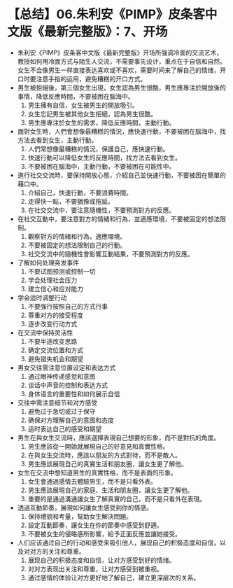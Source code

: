 # 【总结】06.朱利安《PIMP》皮条客中文版《最新完整版》：7、开场

-   朱利安《PIMP》皮条客中文版《最新完整版》开场所强调冷面的交流艺术，教授如何用冷面方式与陌生人交流，不需要事先设计，重点在于自信和自然。女生不会像男生一样直接表达喜欢或不喜欢，需要时间来了解自己的情绪，开口时要注意手指的运用，避免糟糕的开口方式。
-   男生被拒絕後，第三個女生出現，女生認為男生很酷，男生應專注於開放後的事情，降低反應時間，不要被困在腦海中。
    1.  男生擁有自信，女生被男生的開放吸引。
    2.  女生忘記男生被其他女生拒絕，認為男生很酷。
    3.  男生應專注於女生的需求，降低反應時間，主動行動。
-   面對女生時，人們會想像最糟糕的情況，應快速行動，不要被困在腦海中，找方法去看到女生，主動行動。
    1.  人們常想像最糟糕的情況，保護自己，應快速行動。
    2.  快速行動可以降低女生的反應時間，找方法去看到女生。
    3.  不要被困在腦海中，主動行動，不要被困在可能性中。
-   進行社交交流時，要保持開放心態，介紹自己並快速行動，不要被困在簡單的藉口中。
    1.  介紹自己，快速行動，不要浪費時間。
    2.  走得快一點，不要猶豫或拖延。
    3.  在社交交流中，要注意隨機性，不要預測對方的反應。
-   在社交互動中，要注意對方的情緒和行為，並適應環境，不要被固定的想法限制。
    1.  觀察對方的情緒和行為，適應環境。
    2.  不要被固定的想法限制自己的行動。
    3.  社交交流中的隨機性會影響互動結果，不要預測對方的反應。
-   了解如何处理突发事件
    1.  不要试图预测或控制一切
    2.  学会处理社会压力
    3.  建立信心和应对能力
-   学会适时调整行动
    1.  不要强行按照自己的方式行事
    2.  尊重对方的接受程度
    3.  逐步改变行动方式
-   在交流中保持灵活性
    1.  不要半途改变思路
    2.  确定交流位置和方式
    3.  避免错失机会和期望
-   男女交往需注意位置设定和表达方式
    1.  通过眼神传递感觉和意图
    2.  谈话中声音的控制和表达方式
    3.  身体语言的重要性和如何展示自信
-   交往中需注意细节和对方感受
    1.  避免过于急切或过于保守
    2.  确保对方理解自己的意图和态度
    3.  适时表达自己的感受和期望
-   男生在與女生交流時，應該選擇表現自己想要的形象，而不是對抗的角度。
    1.  男生應該從一開始就展現自己的好意見和真實性格。
    2.  在與女生交流時，應該以朋友的方式對待，而不是敵人。
    3.  男生應該展現自己的真實生活和朋友圈，讓女生更了解他。
-   女生在交流中想知道男生的真實性格，而不是表面的形象。
    1.  女生會通過感情去體驗男生，而不是只看外表。
    2.  男生應該展現自己的家庭、生活和朋友圈，讓女生更了解他。
    3.  重要的是通過溝通讓女生了解真實的自己，而不是只看外在表現。
-   透過互動節奏，展現如何讓女生感受到你的情感。
    1.  保持禮貌和考量，幫助女生解決問題。
    2.  設定互動節奏，讓女生在你的節奏中感受到舒適。
    3.  不要被女生的侵略感所影響，給予正面反應並讓她接受。
-   人们应该通过自己的行动和感受来吸引他人，展现自己的积极态度和自信，以及对对方的关注和尊重。
    1.  展现自己的积极态度和自信，让对方感受到好的情绪。
    2.  对对方表现出关注和尊重，让对方感受到被重视。
    3.  通过感情的体验让对方更好地了解自己，建立更深层次的关系。